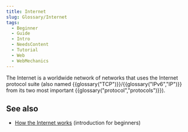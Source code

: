 ```yaml
---
title: Internet
slug: Glossary/Internet
tags:
  - Beginner
  - Guide
  - Intro
  - NeedsContent
  - Tutorial
  - Web
  - WebMechanics
---
```


The Internet is a worldwide network of networks that uses the Internet protocol suite (also named {{glossary("TCP")}}/{{glossary("IPv6","IP")}} from its two most important {{glossary("protocol","protocols")}}).

## See also

- [How the Internet works](/en-US/docs/Learn/Common_questions/How_does_the_Internet_work) (introduction for beginners)
